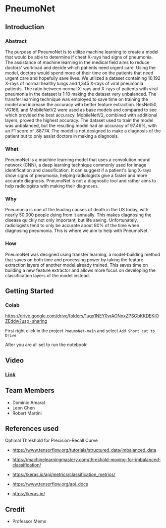# PneumoNet

## Introduction
### Abstract
The purpose of PneumoNet is to utilize machine learning to create a model that would be able to determine if chest X-rays had signs of pneumonia. The assistance of machine learning in the medical field aims to reduce doctors' workload and decide which patients need urgent care. Using the model, doctors would spend more of their time on the patients that need urgent care and hopefully save lives. We utilized a dataset containing 10,192 X-rays of normal healthy lungs and 1,345 X-rays of viral pneumonia patients. The ratio between normal X-rays and X-rays of patients with viral pneumonia in the dataset is 1:10 making the dataset very unbalanced. The transfer learning technique was employed to save time on training the model and increase the accuracy with better feature extraction. ResNet50, VG166, and MobileNetV2 were used as base models and compared to see which provided the best accuracy. MobileNetV2, combined with additional layers, proved the highest accuracy. The dataset used to train the model was unbalanced, but the resulting model had an accuracy of 97.46%, with an F1 score of .88774. The model is not designed to make a diagnosis of the patient but to only assist doctors in making a diagnosis.

### What
PneumoNet is a machine learning model that uses a convolution neural network (CNN), a deep learning technique commonly used for image identification and classification.
It can suggest if a patient's lung X-rays show signs of pneumonia, helping radiologists give a faster and more accurate diagnosis. 
PneumoNet is not a diagnostic tool and rather aims to help radiologists with making their diagnoses.

### Why
Pneumonia is one of the leading causes of death in the US today, with nearly 50,000 people dying from it annually. 
This makes diagnosing the disease quickly not only important, but life saving. 
Unfortunately, radiologists tend to only be accurate about 80% of the time when diagnosing pneumonia. This is where we aim to help with PneumoNet.

### How
PneumoNet was designed using transfer learning, a model-building method that saves on both time and processing power by taking the feature extraction layers of another model already trained. 
This saves time on building a new feature extractor and allows more focus on developing the classification layers of the model instead.

## Getting Started 

### Colab 

https://drive.google.com/drive/folders/1uqx1NEY0vrAONnxZPSGbKKDEKiOZEddw?usp=sharing

First right click in the project `PneumoNet-main` and select `Add Short cut to Drive`

After you are all set to run the notebook!

## Video
### [Link](https://youtu.be/Jzx8tAIDILk)


## Team Members
* Dominic Amaral
* Leon Chen
* Robert Martini

## References used
Optimal Threshold for Precision-Recall Curve
- https://www.tensorflow.org/tutorials/structured_data/imbalanced_data 
- https://machinelearningmastery.com/threshold-moving-for-imbalanced-classification/ 
- https://keras.io/api/metrics/classification_metrics/ 

- https://www.tensorflow.org/api_docs
- https://keras.io/

## Credit
- Professor Memo
